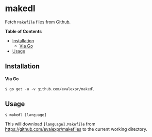 # makedl

Fetch `Makefile` files from Github.

**Table of Contents**

<!-- toc -->

- [Installation](#installation)
    + [Via Go](#via-go)
- [Usage](#usage)

<!-- tocstop -->

## Installation

#### Via Go

```console
$ go get -u -v github.com/evalexpr/makedl
```

## Usage

```console
$ makedl [language]
```

This will download `[language].Makefile` from https://github.com/evalexpr/makefiles
to the current working directory.

